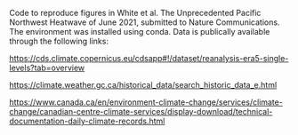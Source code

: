Code to reproduce figures in White et al. The Unprecedented Pacific Northwest Heatwave of June 2021, submitted to Nature Communications. The environment was installed using conda. Data is publically available through the following links:

https://cds.climate.copernicus.eu/cdsapp#!/dataset/reanalysis-era5-single-levels?tab=overview

https://climate.weather.gc.ca/historical_data/search_historic_data_e.html

https://www.canada.ca/en/environment-climate-change/services/climate-change/canadian-centre-climate-services/display-download/technical-documentation-daily-climate-records.html
